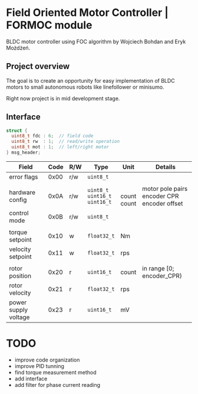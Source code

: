 # Field Oriented Motor Controller | FORMOC module
BLDC motor controller using FOC algorithm by Wojciech Bohdan and Eryk Możdżeń.

## Project overview
The goal is to create an opportunity for easy implementation of BLDC motors to small autonomous robots like linefollower or minisumo.

Right now project is in mid development stage.

## Interface

```c
struct {
  uint8_t fdc : 6;  // field code
  uint8_t rw  : 1;  // read/write operation
  uint8_t mot : 1;  // left/right motor
} msg_header;
```

| Field                 | Code  | R/W    | Type          | Unit      | Details |
| -----                 | ----  | ---    | ----          | ----      | ------- |
| error flags           | 0x00  | r/w    | `uint8_t`     |           |         |
|||||||
| hardware config          | 0x0A  | r/w    | `uint8_t` <br> `uint16_t` <br> `uint16_t` | <br> count <br> count         | motor pole pairs <br> encoder CPR <br> encoder offset  |
| control mode          | 0x0B | r/w    | `uint8_t`     |           |           |
|||||||
| torque setpoint       | 0x10 | w      | `float32_t`   | Nm        |           |
| velocity setpoint     | 0x11 | w      | `float32_t`   | rps       |           |
|||||||
| rotor position        | 0x20 | r      | `uint16_t`    | count     | in range [0; encoder_CPR)
| rotor velocity        | 0x21 | r      | `float32_t`   | rps       |           |
| power supply voltage  | 0x23  | r     | `uint16_t`    | mV        |           |

# TODO
- improve code organization
- improve PID tunning
- find torque measurement method
- add interface
- add filter for phase current reading
